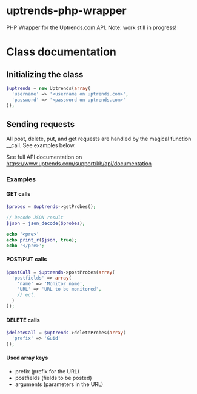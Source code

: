 # uptrends-php-wrapper
PHP Wrapper for the Uptrends.com API. Note: work still in progress!

# Class documentation

## Initializing the class
```php
$uptrends = new Uptrends(array(
  'username' => '<username on uptrends.com>',
  'password' => '<password on uptrends.com>'
));
```

## Sending requests
All post, delete, put, and get requests are handled by the magical function __call. See examples below.

See full API documentation on https://www.uptrends.com/support/kb/api/documentation

### Examples
#### GET calls
```php
$probes = $uptrends->getProbes();

// Decode JSON result
$json = json_decode($probes);

echo '<pre>'
echo print_r($json, true);
echo '</pre>';
```

#### POST/PUT calls
```php
$postCall = $uptrends->postProbes(array(
  'postfields' => array(
    'name' => 'Monitor name',
    'URL' => 'URL to be monitored',
    // ect.
  )
));
```

#### DELETE calls
```php
$deleteCall = $uptrends->deleteProbes(array(
  'prefix' => 'Guid'
));
```

#### Used array keys
* prefix (prefix for the URL)
* postfields (fields to be posted)
* arguments (parameters in the URL)

